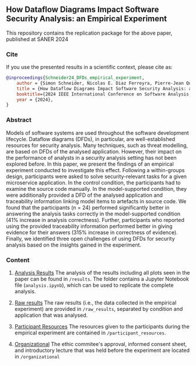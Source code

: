 ## How Dataflow Diagrams Impact Software Security Analysis: an Empirical Experiment
This repository contains the replication package for the above paper, published at SANER 2024


### Cite
If you use the presented results in a scientific context, please cite as:

```bibtex
@inproceedings{Schneider24_DFDs_empirical_experiment,
    author = {Simon Schneider, Nicolas E. Diaz Ferreyra, Pierre-Jean Queval, Georg Simhandl, Uwe Zdun, Riccardo Scandariato},
    title = {How Dataflow Diagrams Impact Software Security Analysis: an Empirical Experiment},
    booktitle={2024 IEEE International Conference on Software Analysis, Evolution and Reengineering (SANER)}, 
    year = {2024},
}
```


### Abstract 
Models of software systems are used throughout the software development lifecycle. Dataflow diagrams (DFDs), in particular, are well-established resources for security analysis. Many techniques, such as threat modelling, are based on DFDs of the analysed application. However, their impact on the performance of analysts in a security analysis setting has not been explored before. In this paper, we present the findings of an empirical experiment conducted to investigate this effect. Following a within-groups design, participants were asked to solve security-relevant tasks for a given microservice application. In the control condition, the participants had to examine the source code manually. In the model-supported condition, they were additionally provided a DFD of the analysed application and traceability information linking model items to artefacts in source code. We found that the participants (n = 24) performed significantly better in answering the analysis tasks correctly in the model-supported condition (41% increase in analysis correctness). Further, participants who reported using the provided traceability information performed better in giving evidence for their answers (315% increase in correctness of evidence). Finally, we identified three open challenges of using DFDs for security analysis based on the insights gained in the experiment.

### Content

1. [Analysis Results](https://github.com/tuhh-softsec/empirical_study_dfds/tree/main/results) The analysis of the results including all plots seen in the paper can be found in ```/results```. The folder contains a Jupyter Notebook file (```analysis.ipynb```), which can be used to replicate the complete analysis.

2. [Raw results](https://github.com/tuhh-softsec/empirical_study_dfds/tree/main/raw_results) The raw results (i.e., the data collected in the empirical experiment) are provided in ```/raw_results```, separated by condition and application that was analysed.

3. [Participant Resources](https://github.com/tuhh-softsec/empirical_study_dfds/tree/main/participant_resources) The resources given to the participants during the empirical experiment are contained in ```/participant_resources```.

4. [Organizational](https://github.com/tuhh-softsec/empirical_study_dfds/tree/main/organizational) The ethic commitee's approval, informed consent sheet, and introductory lecture that was held before the experiment are located in ```/organizational```


